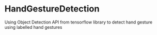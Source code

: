 # HandGestureDetection
Using Object Detection API from tensorflow library to detect hand gesture using labelled hand gestures
